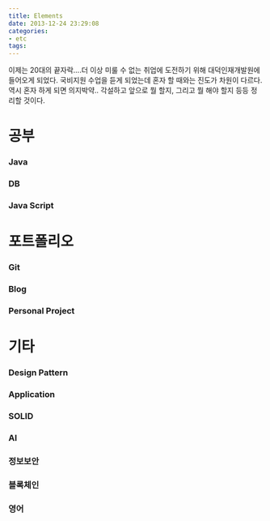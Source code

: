 ```yaml
---
title: Elements
date: 2013-12-24 23:29:08
categories:
- etc
tags:
---
```


이제는 20대의 끝자락....더 이상 미룰 수 없는 취업에 도전하기 위해 대덕인재개발원에 들어오게 되었다. 국비지원 수업을 듣게 되었는데 혼자 할 때와는 진도가 차원이 다르다. 역시 혼자 하게 되면 의지박약.. 각설하고 앞으로 뭘 할지, 그리고 뭘 해야 할지 등등 정리할 것이다.

# 공부

### Java

### DB

### Java Script



# 포트폴리오

### Git

### Blog

### Personal Project 



# 기타

### Design Pattern

### Application

### SOLID

### AI

### 정보보안

### 블록체인

### 영어
